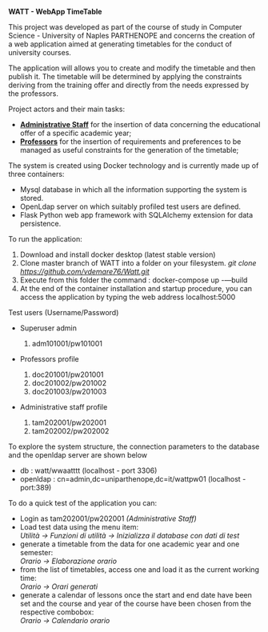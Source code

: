 <B>WATT - WebApp TimeTable</B>

This project was developed as part of the course of study in Computer Science - University of Naples PARTHENOPE
and concerns the creation of a web application aimed at generating timetables for the conduct of university courses. 

The application will allows you to create and modify the timetable and then publish it. 
The timetable will be determined by applying the constraints deriving from the training offer and directly from the needs expressed by the professors.

Project actors and their main tasks:

<ul><li><u><b>Administrative Staff</b></u> for the insertion of data concerning the educational offer of a specific academic year;</li>
<li><u><b>Professors</b></u> for the insertion of requirements and preferences to be managed as useful constraints for the generation of the timetable;</li></ul>

The system is created using Docker technology and is currently made up of three containers:

<ul>
<li>Mysql database in which all the information supporting the system is stored.</li>
<li>OpenLdap server on which suitably profiled test users are defined.</li>
<li>Flask Python web app framework with SQLAlchemy extension for data persistence.</li>
</ul>

To run the application:

1) Download and install docker desktop (latest stable version)
2) Clone master branch of WATT into a folder on your filesystem.
   <i>git clone https://github.com/vdemare76/Watt.git</i>
3) Execute from this folder the command : docker-compose up -—build
4) At the end of the container installation and startup procedure, you can access the application by typing the web address localhost:5000

Test users (Username/Password)

- Superuser admin
	1) adm101001/pw101001

- Professors profile
	1) doc201001/pw201001
	2) doc201002/pw201002
	3) doc201003/pw201003

- Administrative staff profile
	1) tam202001/pw202001
	2) tam202002/pw202002
	
To explore the system structure, the connection parameters to the database and the openldap server are shown below
- db : watt/wwaatttt (localhost - port 3306)
- openldap : cn=admin,dc=uniparthenope,dc=it/wattpw01 (localhost - port:389)

To do a quick test of the application you can:
<ul><li>Login as tam202001/pw202001 <i>(Administrative Staff)</i></li>
<li>Load test data using the menu item: <br><i>Utilità -> Funzioni di utilità -> Inizializza il database con dati di test</i></li>
<li>generate a timetable from the data for one academic year and one semester: <br><i>Orario -> Elaborazione orario</i></li>
<li>from the list of timetables, access one and load it as the current working time: <br><i>Orario -> Orari generati</i></li>
<li>generate a calendar of lessons once the start and end date have been set and the course and year of the course have been chosen from the respective combobox: <br><i>Orario -> Calendario orario</i></li>

